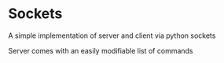 # Sockets

A simple implementation of server and client via python sockets

Server comes with an easily modifiable list of commands
